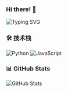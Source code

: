 ### Hi there! 👋 

![Typing SVG](https://readme-typing-svg.herokuapp.com?color=2C3E50&lines=Full+Stack+Developer;Open+Source+Enthusiast;Lifelong+Learner)

### 🛠️ 技术栈
![Python](https://img.shields.io/badge/-Python-black?style=flat-square&logo=Python)
![JavaScript](https://img.shields.io/badge/-JavaScript-black?style=flat-square&logo=javascript)

### 📊 GitHub Stats
![GitHub Stats](https://github-readme-stats.vercel.app/api?username=yourusername)
